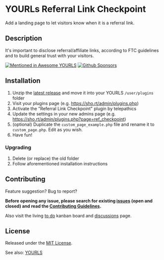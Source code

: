 # YOURLs Referral Link Checkpoint
Add a landing page to let visitors know when it is a referral link.

## Description
It's important to disclose referral/affiliate links, according to FTC guidelines and to build general trust with your visitors.

[![Mentioned in Awesome YOURLS](https://awesome.re/mentioned-badge.svg)](https://github.com/YOURLS/awesome-yourls/)
[![Github Sponsors](https://img.shields.io/badge/sponsors-4-green.svg)](https://github.com/sponsors/telepathics)

## Installation

1. Unzip the [latest release](https://github.com/telepathics/yourls-ref-checkpoint/releases) and move it into your YOURLS `/user/plugins` folder
2. Visit your plugins page (e.g. https://sho.rt/admin/plugins.php)
3. Activate the "Referral Link Checkpoint" plugin by telepathics
4. Update the settings in your new admins page (e.g. https://sho.rt/admin/plugins.php?page=ref_checkpoint)
5. (optional) Duplicate the `custom_page_example.php` file and rename it to `custom_page.php`.  Edit as you wish.
6. Have fun!

### Upgrading
1. Delete (or replace) the old folder
2. Follow aforementioned installation instructions

## Contributing

Feature suggestion? Bug to report?

__Before opening any issue, please search for existing [issues](https://github.com/telepathics/yourls-ref-checkpoint/issues) (open and closed) and read the [Contributing Guidelines](https://github.com/telepathics/yourls-ref-checkpoint/blob/main/.github/CONTRIBUTING.md).__

Also visit the living [to do](https://github.com/telepathics/yourls-ref-checkpoint/projects/1) kanban board and [discussions](https://github.com/telepathics/yourls-ref-checkpoint/discussions) page.

## License
Released under the [MIT License](https://opensource.org/licenses/MIT).

See also: [YOURLS](https://github.com/YOURLS/YOURLS)
